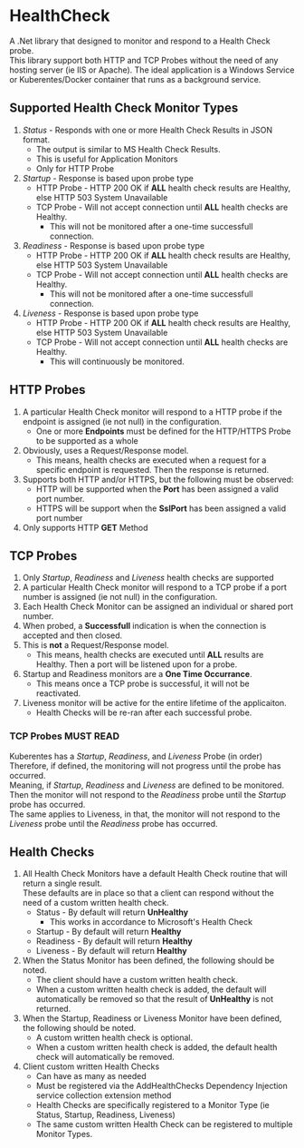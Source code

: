 # HealthCheck 
A .Net library that designed to monitor and respond to a Health Check probe.  
This library support both HTTP and TCP Probes without the need of any hosting server (ie IIS or Apache).
The ideal application is a Windows Service or Kuberentes/Docker container that runs as a background service.


## Supported Health Check Monitor Types
1.  *Status* - Responds with one or more Health Check Results in JSON format.  
    -  The output is similar to MS Health Check Results. 
    -  This is useful for Application Monitors
    -  Only for HTTP Probe
2.  *Startup* - Response is based upon probe type
    -  HTTP Probe - HTTP 200 OK if **ALL** health check results are Healthy, else HTTP 503 System Unavailable
    -  TCP Probe - Will not accept connection until **ALL** health checks are Healthy.
        -  This will not be monitored after a one-time successfull connection.
3.  *Readiness* - Response is based upon probe type
    -  HTTP Probe - HTTP 200 OK if **ALL** health check results are Healthy, else HTTP 503 System Unavailable
    -  TCP Probe - Will not accept connection until **ALL** health checks are Healthy.
        -  This will not be monitored after a one-time successfull connection.
4.  *Liveness* - Response is based upon probe type
    -  HTTP Probe - HTTP 200 OK if **ALL** health check results are Healthy, else HTTP 503 System Unavailable
    -  TCP Probe - Will not accept connection until **ALL** health checks are Healthy.
        -  This will continuously be monitored.


## HTTP Probes
1.  A particular Health Check monitor will respond to a HTTP probe if the endpoint is assigned (ie not null) in the configuration.
    -  One or more **Endpoints** must be defined for the HTTP/HTTPS Probe to be supported as a whole
2.  Obviously, uses a Request/Response model.  
    -  This means, health checks are executed when a request for a specific endpoint is requested.  Then the response is returned.
3.  Supports both HTTP and/or HTTPS, but the following must be observed:
    -  HTTP will be supported when the **Port** has been assigned a valid port number.
    -  HTTPS will be support when the **SslPort** has been assigned a valid port number
4.  Only supports HTTP **GET** Method


## TCP Probes
1.  Only *Startup*, *Readiness* and *Liveness* health checks are supported
2.  A particular Health Check monitor will respond to a TCP probe if a port number is assigned (ie not null) in the configuration.
3.  Each Health Check Monitor can be assigned an individual or shared port number.
4.  When probed, a **Successfull** indication is when the connection is accepted and then closed.
5.  This is **not** a Request/Response model.
    -  This means, health checks are executed until **ALL** results are Healthy.  Then a port will be listened upon for a probe.
6.  Startup and Readiness monitors are a **One Time Occurrance**.
    -  This means once a TCP probe is successful, it will not be reactivated.
7.  Liveness monitor will be active for the entire lifetime of the applicaiton.
    -  Health Checks will be re-ran after each successful probe.

### TCP Probes **MUST READ**
Kuberentes has a *Startup*, *Readiness*, and *Liveness* Probe (in order)  
Therefore, if defined, the monitoring will not progress until the probe has occurred.  
Meaning, if *Startup*, *Readiness* and *Liveness* are defined to be monitored.  
Then the monitor will not respond to the *Readiness* probe until the *Startup* probe has occurred.  
The same applies to Liveness, in that, the monitor will not respond to the *Liveness* probe until the *Readiness* probe has occurred.  


## Health Checks
1.  All Health Check Monitors have a default Health Check routine that will return a single result.  
    These defaults are in place so that a client can respond without the need of a custom written health check.
    -  Status - By default will return **UnHealthy**
        -  This works in accordance to Microsoft's Health Check
    -  Startup - By default will return **Healthy**
    -  Readiness - By default will return **Healthy**
    -  Liveness - By default will return **Healthy**
2.  When the Status Monitor has been defined, the following should be noted.
    -  The client should have a custom written health check.
    -  When a custom written health check is added, the default will automatically be removed so that the result of **UnHealthy** is not returned.
3.  When the Startup, Readiness or Liveness Monitor have been defined, the following should be noted.
    -  A custom written health check is optional.
    -  When a custom written health check is added, the default health check will automatically be removed.
4.  Client custom written Health Checks
    -  Can have as many as needed
    -  Must be registered via the AddHealthChecks Dependency Injection service collection extension method
    -  Health Checks are specifically registered to a Monitor Type (ie Status, Startup, Readiness, Liveness)
    -  The same custom written Health Check can be registered to multiple Monitor Types.


